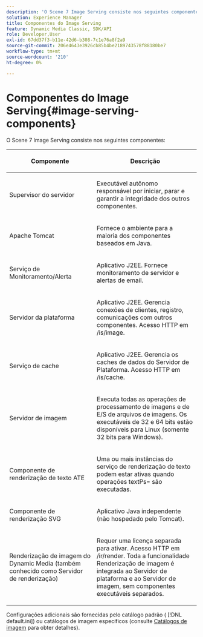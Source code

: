 ```yaml
---
description: 'O Scene 7 Image Serving consiste nos seguintes componentes '
solution: Experience Manager
title: Componentes do Image Serving
feature: Dynamic Media Classic, SDK/API
role: Developer,User
exl-id: 67dd37f3-b11e-42d6-b308-7c1e76a8f2a9
source-git-commit: 206e4643e3926cb85b4be2189743578f88180be7
workflow-type: tm+mt
source-wordcount: '210'
ht-degree: 0%

---
```


# Componentes do Image Serving{#image-serving-components}

O Scene 7 Image Serving consiste nos seguintes componentes:

<table id="table_534AF33FE5C4453EACAE0DF35E8E3B63"> 
 <thead> 
  <tr> 
   <th colname="col1" class="entry"> <p>Componente </p> </th> 
   <th colname="col2" class="entry"> <p>Descrição </p> </th> 
  </tr>
 </thead>
 <tbody> 
  <tr> 
   <td colname="col1"> <p>Supervisor do servidor </p> </td> 
   <td colname="col2"> <p>Executável autônomo responsável por iniciar, parar e garantir a integridade dos outros componentes. </p> </td> 
  </tr> 
  <tr> 
   <td colname="col1"> <p>Apache Tomcat </p> </td> 
   <td colname="col2"> <p>Fornece o ambiente para a maioria dos componentes baseados em Java. </p> </td> 
  </tr> 
  <tr> 
   <td colname="col1"> <p>Serviço de Monitoramento/Alerta </p> </td> 
   <td colname="col2"> <p>Aplicativo J2EE. Fornece monitoramento de servidor e alertas de email. </p> </td> 
  </tr> 
  <tr> 
   <td colname="col1"> <p>Servidor da plataforma </p> </td> 
   <td colname="col2"> <p>Aplicativo J2EE. Gerencia conexões de clientes, registro, comunicações com outros componentes. Acesso HTTP em <span class="filepath"> /is/image</span>. </p> </td> 
  </tr> 
  <tr> 
   <td colname="col1"> <p>Serviço de cache </p> </td> 
   <td colname="col2"> <p>Aplicativo J2EE. Gerencia os caches de dados do Servidor de Plataforma. Acesso HTTP em /is/cache. </p> </td> 
  </tr> 
  <tr> 
   <td colname="col1"> <p>Servidor de imagem </p> </td> 
   <td colname="col2"> <p>Executa todas as operações de processamento de imagens e de E/S de arquivos de imagens. Os executáveis de 32 e 64 bits estão disponíveis para Linux (somente 32 bits para Windows). </p> </td> 
  </tr> 
  <tr> 
   <td colname="col1"> <p>Componente de renderização de texto ATE </p> </td> 
   <td colname="col2"> <p>Uma ou mais instâncias do serviço de renderização de texto podem estar ativas quando operações <span class="codeph"> textPs=</span> são executadas. </p> </td> 
  </tr> 
  <tr> 
   <td colname="col1"> <p>Componente de renderização SVG </p> </td> 
   <td colname="col2"> <p>Aplicativo Java independente (não hospedado pelo Tomcat). </p> </td> 
  </tr> 
  <tr> 
   <td colname="col1"> <p>Renderização de imagem do Dynamic Media (também conhecido como Servidor de renderização) </p> </td> 
   <td colname="col2"> <p>Requer uma licença separada para ativar. Acesso HTTP em <span class="filepath"> /ir/render</span>. Toda a funcionalidade Renderização de imagem é integrada ao Servidor de plataforma e ao Servidor de imagem, sem componentes executáveis separados. </p> </td> 
  </tr> 
 </tbody> 
</table>

Configurações adicionais são fornecidas pelo catálogo padrão ( [!DNL default.ini]) ou catálogos de imagem específicos (consulte [Catálogos de imagem](../../is-api/image-catalog/image-serving-api-ref/c-image-catalog-reference/c-overview/c-overview.md#concept-9ce2b6a133de45f783e95cabc5810ac3) para obter detalhes).
